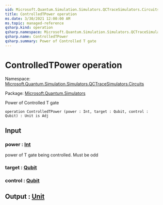 ```yaml
---
uid: Microsoft.Quantum.Simulation.Simulators.QCTraceSimulators.Circuits.ControlledTPower
title: ControlledTPower operation
ms.date: 3/30/2021 12:00:00 AM
ms.topic: managed-reference
qsharp.kind: operation
qsharp.namespace: Microsoft.Quantum.Simulation.Simulators.QCTraceSimulators.Circuits
qsharp.name: ControlledTPower
qsharp.summary: Power of Controlled T gate
---
```


# ControlledTPower operation

Namespace: [Microsoft.Quantum.Simulation.Simulators.QCTraceSimulators.Circuits](xref:Microsoft.Quantum.Simulation.Simulators.QCTraceSimulators.Circuits)

Package: [Microsoft.Quantum.Simulators](https://nuget.org/packages/Microsoft.Quantum.Simulators)


Power of Controlled T gate

```qsharp
operation ControlledTPower (power : Int, target : Qubit, control : Qubit) : Unit is Adj
```


## Input

### power : [Int](xref:microsoft.quantum.lang-ref.int)

power of T gate being controlled. Must be odd


### target : [Qubit](xref:microsoft.quantum.lang-ref.qubit)




### control : [Qubit](xref:microsoft.quantum.lang-ref.qubit)





## Output : [Unit](xref:microsoft.quantum.lang-ref.unit)

